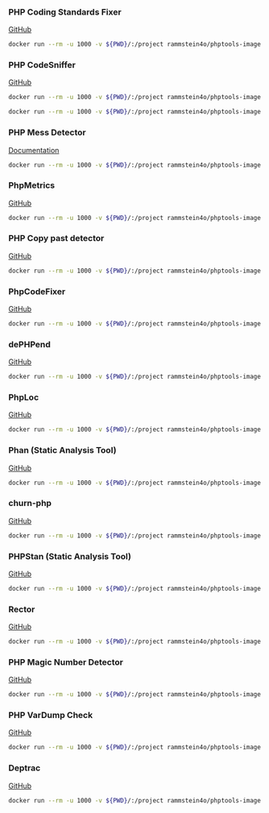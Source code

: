 ### PHP Coding Standards Fixer
[GitHub](https://github.com/FriendsOfPHP/PHP-CS-Fixer)

```bash
docker run --rm -u 1000 -v ${PWD}/:/project rammstein4o/phptools-image:0.2.1 php-cs-fixer fix ./src
```

### PHP CodeSniffer
[GitHub](https://github.com/squizlabs/PHP_CodeSniffer)

```bash
docker run --rm -u 1000 -v ${PWD}/:/project rammstein4o/phptools-image:0.2.1 phpcs ./src

docker run --rm -u 1000 -v ${PWD}/:/project rammstein4o/phptools-image:0.2.1 phpcbf ./src
```

### PHP Mess Detector
[Documentation](https://phpmd.org/documentation/index.html)

```bash
docker run --rm -u 1000 -v ${PWD}/:/project rammstein4o/phptools-image:0.2.1 phpmd ./src/ html cleancode --reportfile ./phpmd.html
```

### PhpMetrics
[GitHub](https://github.com/phpmetrics/PhpMetrics)

```bash
docker run --rm -u 1000 -v ${PWD}/:/project rammstein4o/phptools-image:0.2.1 phpmetrics --report-html=./report ./src
```

### PHP Copy past detector
[GitHub](https://github.com/sebastianbergmann/phpcpd)

```bash
docker run --rm -u 1000 -v ${PWD}/:/project rammstein4o/phptools-image:0.2.1 phpcpd ./src
```

### PhpCodeFixer
[GitHub](https://github.com/wapmorgan/PhpCodeFixer)

```bash
docker run --rm -u 1000 -v ${PWD}/:/project rammstein4o/phptools-image:0.2.1 phpcf --target 7.1 ./src
```

### dePHPend
[GitHub](https://github.com/mihaeu/dephpend)

```bash
docker run --rm -u 1000 -v ${PWD}/:/project rammstein4o/phptools-image:0.2.1 dephpend metrics ./src
```

### PhpLoc
[GitHub](https://github.com/sebastianbergmann/phploc)

```bash
docker run --rm -u 1000 -v ${PWD}/:/project rammstein4o/phptools-image:0.2.1 phploc ./src
```

### Phan (Static Analysis Tool)
[GitHub](https://github.com/phan/phan)

```bash
docker run --rm -u 1000 -v ${PWD}/:/project rammstein4o/phptools-image:0.2.1 phan -p -d ./src -o ./phan.txt
```

### churn-php
[GitHub](https://github.com/bmitch/churn-php)

```bash
docker run --rm -u 1000 -v ${PWD}/:/project rammstein4o/phptools-image:0.2.1 churn run ./src
```

### PHPStan (Static Analysis Tool)
[GitHub](https://github.com/phpstan/phpstan)

```bash
docker run --rm -u 1000 -v ${PWD}/:/project rammstein4o/phptools-image:0.2.1 phpstan analyse ./src --level=7
```

### Rector
[GitHub](https://github.com/rectorphp/rector)

```bash
docker run --rm -u 1000 -v ${PWD}/:/project rammstein4o/phptools-image:0.2.1 rector process ./src --autoload-file ./vendor/autoload.php
```

### PHP Magic Number Detector
[GitHub](https://github.com/povils/phpmnd)

```bash
docker run --rm -u 1000 -v ${PWD}/:/project rammstein4o/phptools-image:0.2.1 phpmnd ./src --ignore-funcs=round,sleep
```

### PHP VarDump Check
[GitHub](https://github.com/JakubOnderka/PHP-Var-Dump-Check)

```bash
docker run --rm -u 1000 -v ${PWD}/:/project rammstein4o/phptools-image:0.2.1 var-dump-check --no-colors --tracy ./src
```

### Deptrac
[GitHub](https://github.com/sensiolabs-de/deptrac)

```bash
docker run --rm -u 1000 -v ${PWD}/:/project rammstein4o/phptools-image:0.2.1 deptrac analyze depfile.yml
```
